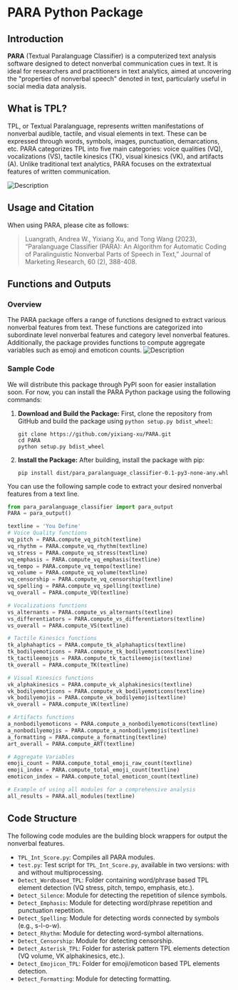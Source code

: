 # PARA Python Package

## Introduction

**PARA** (Textual Paralanguage Classifier) is a computerized text analysis software designed to detect nonverbal communication cues in text. It is ideal for researchers and practitioners in text analytics, aimed at uncovering the "properties of nonverbal speech" denoted in text, particularly useful in social media data analysis.

## What is TPL?

TPL, or Textual Paralanguage, represents written manifestations of nonverbal audible, tactile, and visual elements in text. These can be expressed through words, symbols, images, punctuation, demarcations, etc. PARA categorizes TPL into five main categories: voice qualities (VQ), vocalizations (VS), tactile kinesics (TK), visual kinesics (VK), and artifacts (A). Unlike traditional text analytics, PARA focuses on the extratextual features of written communication.

![Description](https://static.wixstatic.com/media/62e0e2_24d79b8cc93e4e689d77b838535166d1~mv2.jpg/v1/fill/w_1336,h_944,al_c,q_85,enc_auto/Table%201.jpg)


## Usage and Citation

When using PARA, please cite as follows:
> Luangrath, Andrea W., Yixiang Xu, and Tong Wang (2023), “Paralanguage Classifier (PARA): An Algorithm for Automatic Coding of Paralinguistic Nonverbal Parts of Speech in Text,” Journal of Marketing Research, 60 (2), 388-408.


## Functions and Outputs

### Overview
The PARA package offers a range of functions designed to extract various nonverbal features from text. These functions are categorized into subordinate level nonverbal features and category level nonverbal features. Additionally, the package provides functions to compute aggregate variables such as emoji and emoticon counts.
![Description](https://static.wixstatic.com/media/62e0e2_7da7b5eab30e45cab3b4802fc416dd06~mv2.jpg/v1/fill/w_2166,h_862,al_c,q_85,enc_auto/Table%202.jpg)


### Sample Code 
We will distribute this package through PyPI soon for easier installation soon. For now, you can install the PARA Python package using the following commands:

1. **Download and Build the Package:**
   First, clone the repository from GitHub and build the package using `python setup.py bdist_wheel`:
   ```terminal
   git clone https://github.com/yixiang-xu/PARA.git
   cd PARA
   python setup.py bdist_wheel
   ```
2. **Install the Package:**
	After building, install the package with pip:  
	```terminal
	pip install dist/para_paralanguage_classifier-0.1-py3-none-any.whl
	``` 

You can use the following sample code to extract your desired nonverbal features from a text line.

```python
from para_paralanguage_classifier import para_output
PARA = para_output()

textline = 'You Define'
# Voice Quality functions
vq_pitch = PARA.compute_vq_pitch(textline)
vq_rhythm = PARA.compute_vq_rhythm(textline)
vq_stress = PARA.compute_vq_stress(textline)
vq_emphasis = PARA.compute_vq_emphasis(textline)
vq_tempo = PARA.compute_vq_tempo(textline)
vq_volume = PARA.compute_vq_volume(textline)
vq_censorship = PARA.compute_vq_censorship(textline)
vq_spelling = PARA.compute_vq_spelling(textline)
vq_overall = PARA.compute_VQ(textline)

# Vocalizations functions
vs_alternants = PARA.compute_vs_alternants(textline)
vs_differentiators = PARA.compute_vs_differentiators(textline)
vs_overall = PARA.compute_VS(textline)

# Tactile Kinesics functions
tk_alphahaptics = PARA.compute_tk_alphahaptics(textline)
tk_bodilyemoticons = PARA.compute_tk_bodilyemoticons(textline)
tk_tactileemojis = PARA.compute_tk_tactileemojis(textline)
tk_overall = PARA.compute_TK(textline)

# Visual Kinesics functions
vk_alphakinesics = PARA.compute_vk_alphakinesics(textline)
vk_bodilyemoticons = PARA.compute_vk_bodilyemoticons(textline)
vk_bodilyemojis = PARA.compute_vk_bodilyemojis(textline)
vk_overall = PARA.compute_VK(textline)

# Artifacts functions
a_nonbodilyemoticons = PARA.compute_a_nonbodilyemoticons(textline)
a_nonbodilyemojis = PARA.compute_a_nonbodilyemojis(textline)
a_formatting = PARA.compute_a_formatting(textline)
art_overall = PARA.compute_ART(textline)

# Aggregate Variables 
emoji_count = PARA.compute_total_emoji_raw_count(textline) 
emoji_index = PARA.compute_total_emoji_count(textline) 
emoticon_index = PARA.compute_total_emoticon_count(textline) 

# Example of using all modules for a comprehensive analysis
all_results = PARA.all_modules(textline)
```


## Code Structure

The following code modules are the building block wrappers for output the nonverbal features. 

- `TPL_Int_Score.py`: Compiles all PARA modules.
- `test.py`: Test script for `TPL_Int_Score.py`, available in two versions: with and without multiprocessing.
- `Detect_Wordbased_TPL`: Folder containing word/phrase based TPL element detection (VQ stress, pitch, tempo, emphasis, etc.).
- `Detect_Silence`: Module for detecting the repetition of silence symbols.
- `Detect_Emphasis`: Module for detecting word/phrase repetition and punctuation repetition.
- `Detect_Spelling`: Module for detecting words connected by symbols (e.g., s-l-o-w).
- `Detect_Rhythm`: Module for detecting word-symbol alternations.
- `Detect_Censorship`: Module for detecting censorship.
- `Detect_Asterisk_TPL`: Folder for asterisk pattern TPL elements detection (VQ volume, VK alphakinesics, etc.).
- `Detect_Emojicon_TPL`: Folder for emoji/emoticon based TPL elements detection.
- `Detect_Formatting`: Module for detecting formatting.
